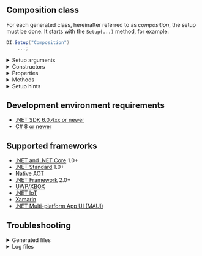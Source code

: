 ## Composition class

For each generated class, hereinafter referred to as _composition_, the setup must be done. It starts with the `Setup(...)` method, for example:

```c#
DI.Setup("Composition")
    ...;
```

<details>
<summary>Setup arguments</summary>

The first parameter is used to specify the name of the composition class. All setups with the same name will be combined to create one composition class. In addition, this name may contain a namespace, for example for `Sample.Composition` the composition class is generated:

```c#
namespace Sample
{
    partial class Composition
    {
        ...
    }
}
```

The second optional parameter can have several values to determine the kind of composition.

### CompositionKind.Public

This is the default value. If this value is specified, a composition class will be created.

### CompositionKind.Internal

If this value is specified, the class will not be generated, but this setup can be used for others as a base. For example:

```c#
DI.Setup("BaseComposition", CompositionKind.Internal)
    .Bind<IDependency>().To<Dependency>();

DI.Setup("Composition").DependsOn("BaseComposition")
    .Bind<IService>().To<Service>();    
```

When the composition _CompositionKind.Public_ flag is set in the composition setup, it can also be the base composition for others like in the example above.

### CompositionKind.Global

If this value is specified, no composition class will be created, but this setup is the base for all setups in the current project, and `DependsOn(...)` is not required.

</details>

<details>
<summary>Constructors</summary>

### Default constructor

Everything is quite banal, this constructor simply initializes the internal state.

### Argument constructor

It replaces the default constructor and is only created if at least one argument is provided. For example:

```c#
DI.Setup("Composition")
    .Arg<string>("name")
    .Arg<int>("id")
    ...
```

In this case, the argument constructor looks like this:

```c#
public Composition(string name, int id) { ... }
```

and default constructor is missing.

### Child constructor

This constructor is always available and is used to create a child composition based on the parent composition:

```c#
var parentComposition = new Composition();
var childComposition = new Composition(parentComposition); 
```

The child composition inherits the state of the parent composition in the form of arguments and singleton objects. States are copied, and compositions are completely independent, except when calling the _Dispose()_ method on the parent container before disposing of the child container, because the child container can use singleton objects created before it was created.

</details>

<details>
<summary>Properties</summary>

To be able to quickly and conveniently create an object graph, a set of properties is generated. The type of the property is the type of the root object created by the composition. Accordingly, each access to the property leads to the creation of a composition with the root element of this type.

### Public Roots

To be able to use a specific composition root, that root must be explicitly defined by the _Root_ method with a specific name and type:

```c#
DI.Setup("Composition")
    .Bind<IService>().To<Service>()
    .Root<IService>("MyService");
```

In this case, the property for type _IService_ will be named _MyService_ and will be available for direct use. The result of its use will be the creation of a composition of objects with a root of type _IService_:

```c#
public IService MyService
{
    get
    { 
        ...
        retunr new Service(...);
    }
}
```

This is [recommended way](https://blog.ploeh.dk/2011/07/28/CompositionRoot/) to create a composition root. A composition class can contain any number of roots.

### Private Roots

When the root name is empty, a private composition root is created. This root is used in these _Resolve_ methods in the same way as public roots. For example:

```c#
private IService Root2PropABB3D0
{
    get { ... }
}
```

These properties have a random name and a private accessor and cannot be used directly from code. Don't try to use them.

</details>

<details>
<summary>Methods</summary>

### Resolve

By default a set of four _Resolve_ methods are generated:

```c#
public T Resolve<T>() { ... }

public T Resolve<T>(object? tag) { ... }

public object Resolve(Type type) { ... }

public object Resolve(Type type, object? tag) { ... }
```

These methods are useful when using the [Service Locator](https://martinfowler.com/articles/injection.html) approach when the code resolves composition roots in place:

```c#
var composition = new Composition();

composition.Resolve<IService>();
```

This is [not recommended](https://blog.ploeh.dk/2010/02/03/ServiceLocatorisanAnti-Pattern/) way to create a composition root. To control the generation of these methods, see the _Resolve_ hint.

### Dispose

Provides a mechanism for releasing unmanaged resources. This method is only generated if the composition contains at least one singleton object that implements the [IDisposable](https://learn.microsoft.com/en-us/dotnet/api/system.idisposable) interface. To dispose of all created singleton objects, call the composition `Dispose()` method:

```c#
using(var composition = new Composition())
{
    ...
}
```

</details>

<details>
<summary>Setup hints</summary>

## Setup hints

Setup hints are comments before method _Setup_ in the form ```hint = value``` that are used to fine-tune code generation. For example:

```c#
// Resolve = Off
// ThreadSafe = Off
// ToString = On
DI.Setup("Composition")
    ...
```

| Hint                                                                                                                               | Default Value |
|------------------------------------------------------------------------------------------------------------------------------------|---------------|
| [Resolve](#Resolve-Hint)                                                                                                           | On            |
| [OnInstanceCreation](#OnInstanceCreation-Hint)                                                                                     | Off           |
| [OnDependencyInjection](#OnDependencyInjection-Hint)                                                                               | Off           |
| [OnDependencyInjectionImplementationTypeNameRegularExpression](#OnDependencyInjectionImplementationTypeNameRegularExpression-Hint) | .+            |
| [OnDependencyInjectionContractTypeNameRegularExpression](#OnDependencyInjectionContractTypeNameRegularExpression-Hint)             | .+            |
| [OnDependencyInjectionTagRegularExpression](#OnDependencyInjectionTagRegularExpression-Hint)                                       | .+            |
| [OnDependencyInjectionLifetimeRegularExpression](#OnDependencyInjectionLifetimeRegularExpression-Hint)                             | .+            |
| [OnCannotResolve](#OnCannotResolve-Hint)                                                                                           | Off           |
| [OnCannotResolveContractTypeNameRegularExpression](#OnCannotResolveContractTypeNameRegularExpression-Hint)                         | .+            |
| [OnCannotResolveTagRegularExpression](#OnCannotResolveTagRegularExpression-Hint)                                                   | .+            |
| [OnCannotResolveLifetimeRegularExpression](#OnCannotResolveLifetimeRegularExpression-Hint)                                         | .+            |
| [ToString](#ToString-Hint)                                                                                                         | Off           |
| [ThreadSafe](#ThreadSafe-Hint)                                                                                                     | On            |

### Resolve Hint

Determine whether to generate [_Resolve_ methods](#resolve-methods). By default a set of four _Resolve_ methods are generated. Set this hint to _Off_ to disable the generation of resolve methods. This will reduce class composition generation time and no [private composition roots](#Private-Roots) will be generated in this case. The composition will be tiny and will only have [public roots](#Public-Roots). When the _Resolve_ hint is disabled, only the public root properties are available, so be sure to define them explicitly with the `Root<T>(...)` method.

### OnInstanceCreation Hint

Determine whether to generate partial _OnInstanceCreation_ method. This partial method is not generated by default. This can be useful, for example, for logging:

```c#
internal partial class Composition
{
    partial void OnInstanceCreation<T>(ref T value, object? tag, object lifetime)            
    {
        Console.WriteLine($"'{typeof(T)}'('{tag}') created.");            
    }
}
```

You can also replace the created instance of type `T`, where `T` is actually type of created instance.

### OnDependencyInjection Hint

Determine whether to generate partial _OnDependencyInjection_ method to control of dependency injection. This partial method is not generated by default. It cannot have an empty body due to the return value. It must be overridden when generated. This can be useful, for example, for [interception](#Interception).

```c#
// OnDependencyInjection = On
// OnDependencyInjectionContractTypeNameRegularExpression = ICalculator[\d]{1}
// OnDependencyInjectionTagRegularExpression = Abc
DI.Setup("Composition")
    ...
```

To minimize the performance penalty when calling _OnDependencyInjection_, use the three related hints below.

### OnDependencyInjectionImplementationTypeNameRegularExpression Hint

It is a regular expression to filter by the instance type name. This hint is useful when _OnDependencyInjection_ is in the _On_ state and you want to limit the set of types for which the method _OnDependencyInjection_ will be called.

### OnDependencyInjectionContractTypeNameRegularExpression Hint

It is a regular expression to filter by the resolving type name. This hint is useful also when _OnDependencyInjection_ is in the _On_ state and you want to limit the set of resolving types for which the method _OnDependencyInjection_ will be called.

### OnDependencyInjectionTagRegularExpression Hint

It is a regular expression to filter by the _tag_. This hint is useful also when _OnDependencyInjection_ is in the _On_ state and you want to limit the set of _tag_ for which the method _OnDependencyInjection_ will be called.

### OnDependencyInjectionLifetimeRegularExpression Hint

It is a regular expression to filter by the _lifetime_. This hint is useful also when _OnDependencyInjection_ is in the _On_ state and you want to limit the set of _lifetime_ for which the method _OnDependencyInjection_ will be called.

### OnCannotResolve Hint

Determine whether to generate a partial `OnCannotResolve<T>(...)` method to handle a scenario where an instance which cannot be resolved. This partial method is not generated by default. It cannot have an empty body due to the return value. It must be overridden on creation.

```c#
// OnCannotResolve = On
// OnCannotResolveContractTypeNameRegularExpression = string|DateTime
// OnDependencyInjectionTagRegularExpression = null
DI.Setup("Composition")
    ...
```

To avoid missing bindings by mistake, use the two related hints below.

### OnCannotResolveContractTypeNameRegularExpression Hint

It is a regular expression to filter by the resolving type name. This hint is useful also when _OnCannotResolve_ is in the _On_ state and you want to limit the set of resolving types for which the method _OnCannotResolve_ will be called.

### OnCannotResolveTagRegularExpression Hint

It is a regular expression to filter by the _tag_. This hint is useful also when _OnCannotResolve_ is in the _On_ state and you want to limit the set of _tag_ for which the method _OnCannotResolve_ will be called.

### OnCannotResolveLifetimeRegularExpression Hint

It is a regular expression to filter by the _lifetime_. This hint is useful also when _OnCannotResolve_ is in the _On_ state and you want to limit the set of _lifetime_ for which the method _OnCannotResolve_ will be called.

### ToString Hint

Determine if the _ToString()_ method should be generated. This method provides a text-based class diagram in the format [mermaid](https://mermaid.js.org/). To see this diagram, just call the ToString method and copy the text to [this site](https://mermaid.live/).

```c#
// ToString = On
DI.Setup("Composition")
    .Bind<IService>().To<Service>()
    .Root<IService>("MyService");
    
var composition = new Composition();
string classDiagram = composition.ToString(); 
```

### ThreadSafe Hint

This hint determines whether object composition will be created in a thread-safe manner. This hint is _On_ by default. It is good practice not to use threads when creating an object graph, in which case this hint can be turned off, which will lead to a slight increase in performance.

```c#
// ThreadSafe = Off
DI.Setup("Composition")
    .Bind<IService>().To<Service>()
    .Root<IService>("MyService");
```

</details>

## Development environment requirements

- [.NET SDK 6.0.4xx or newer](https://dotnet.microsoft.com/download/dotnet/6.0)
- [C# 8 or newer](https://docs.microsoft.com/en-us/dotnet/csharp/whats-new/csharp-version-history#c-version-80)

## Supported frameworks

- [.NET and .NET Core](https://docs.microsoft.com/en-us/dotnet/core/) 1.0+
- [.NET Standard](https://docs.microsoft.com/en-us/dotnet/standard/net-standard) 1.0+
- [Native AOT](https://learn.microsoft.com/en-us/dotnet/core/deploying/native-aot/)
- [.NET Framework](https://docs.microsoft.com/en-us/dotnet/framework/) 2.0+
- [UWP/XBOX](https://docs.microsoft.com/en-us/windows/uwp/index)
- [.NET IoT](https://dotnet.microsoft.com/apps/iot)
- [Xamarin](https://dotnet.microsoft.com/apps/xamarin)
- [.NET Multi-platform App UI (MAUI)](https://docs.microsoft.com/en-us/dotnet/maui/)

## Troubleshooting

<details>
<summary>Generated files</summary>

You can set build properties to save the generated file and control where the generated files are stored. In a project file, add the <EmitCompilerGeneratedFiles> element to a <PropertyGroup>, and set its value to true. Build your project again. Now, the generated files are created under obj/Debug/netX.X/generated/Pure.DI/Pure.DI.SourceGenerator. The components of the path map to the build configuration, target framework, source generator project name, and fully qualified type name of the generator. You can choose a more convenient output folder by adding the <CompilerGeneratedFilesOutputPath> element to the application's project file. For example:

```xml
<Project Sdk="Microsoft.NET.Sdk">
    
    <PropertyGroup>
        <EmitCompilerGeneratedFiles>true</EmitCompilerGeneratedFiles>
        <CompilerGeneratedFilesOutputPath>$(BaseIntermediateOutputPath)Generated</CompilerGeneratedFilesOutputPath>
    </PropertyGroup>
    
</Project>
```

</details>

<details>
<summary>Log files</summary>

You can set build properties to save the log file. In the project file, add a <PureDILogFile> element to the <PropertyGroup> and set the path to the log directory, and add the related element `<CompilerVisibleProperty Include="PureDILogFile" />` to the <ItemGroup> to make this property visible in the source generator. To change the log level, specify the same with the _PureDISeverity_ property, as in the example below:

```xml
<Project Sdk="Microsoft.NET.Sdk">

    <PropertyGroup>
        <PureDILogFile>.logs\Pure.DI.log</PureDILogFile>
        <PureDISeverity>Info</PureDISeverity>
    </PropertyGroup>

    <ItemGroup>
        <CompilerVisibleProperty Include="PureDILogFile" />
        <CompilerVisibleProperty Include="PureDISeverity" />
    </ItemGroup>

</Project>
```

The _PureDISeverity_ property has several options available:

| Severity | Description                                                            |
|----------|------------------------------------------------------------------------|
| Hidden   | Debug information.                                                     |
| Info     | Information that does not indicate a problem (i.e. not prescriptive).  |
| Warning  | Something suspicious, but allowed. This is the default value.          |
| Error    | Something not allowed by the rules of the language or other authority. |

</details>